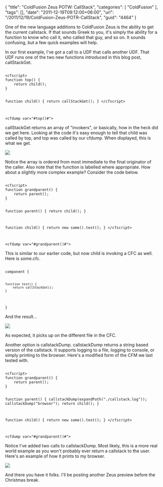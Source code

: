 {
	"title": "ColdFusion Zeus POTW: CallStack",
	"categories": [
		"ColdFusion"
	],
	"tags": [],
	"date": "2011-12-19T09:12:00+06:00",
	"url": "/2011/12/19/ColdFusion-Zeus-POTR-CallStack",
	"guid": "4464"
}

One of the new language additions to ColdFusion Zeus is the ability to get the current callstack. If that sounds Greek to you, it's simply the ability for a function to know who call it, who called that guy, and so on. It sounds confusing, but a few quick examples will help.
<!--more-->
<p>

In our first example, I've got a call to a UDF that calls another UDF. That UDF runs one of the two new functions introduced in this blog post, callStackGet.

<p>

<code>
&lt;cfscript&gt;
function top() {
	return child();
}

function child() {
	return callStackGet();
}
&lt;/cfscript&gt;

&lt;cfdump var="#top()#"&gt;
</code>

<p>

callStackGet returns an array of "invokers", or basically, how in the heck did we get here. Looking at the code it's easy enough to tell that child was called by top, and top was called by our cfdump. When displayed, this is what we get.

<p>

<img src="http://www.raymondcamden.com/images/ScreenClip.png" />

<p>

Notice the array is ordered from most immediate to the final originator of the caller. Also note that the function is labelled where appropriate. How about a slightly more complex example? Consider the code below.

<p>

<code>
&lt;cfscript&gt;
function grandparent() {
	return parent();
}

function parent() {
	return child(); 
}

function child() {
	return new some().test();
}
&lt;/cfscript&gt;

&lt;cfdump var="#grandparent()#"&gt;
</code>

<p>

This is similar to our earlier code, but now child is invoking a CFC as well. Here is some.cfc.

<p>

<code>
component {

	function test() {
		return callStackGet();
	}

}
</code>

<p>

And the result...

<p>


<img src="http://www.raymondcamden.com/images/ScreenClip1.png" />

<p>

As expected, it picks up on the different file in the CFC. 

<p>

Another option is callstackDump. callstackDump returns a string based version of the callstack. It supports logging to a file, logging to console, or simply printing to the browser. Here's a modified form of the CFM we last tested with.

<p>

<code>
&lt;cfscript&gt;
function grandparent() {
	return parent();
}

function parent() {
	callstackDump(expandPath("./callstack.log"));
	callstackDump("browser");
	return child(); 
}

function child() {
	return new some().test();
}
&lt;/cfscript&gt;

&lt;cfdump var="#grandparent()#"&gt;
</code>

<p>

Notice I've added two calls to callstackDump. Most likely, this is a more real world example as you won't probably ever return a callstack to the user. Here's an example of how it prints to my browser.

<p>

<img src="http://www.raymondcamden.com/images/ScreenClip2.png" />

<p>

And there you have it folks. I'll be posting another Zeus preview before the Christmas break.